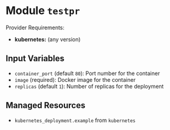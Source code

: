 
# Module `testpr`

Provider Requirements:
* **kubernetes:** (any version)

## Input Variables
* `container_port` (default `80`): Port number for the container
* `image` (required): Docker image for the container
* `replicas` (default `1`): Number of replicas for the deployment

## Managed Resources
* `kubernetes_deployment.example` from `kubernetes`

